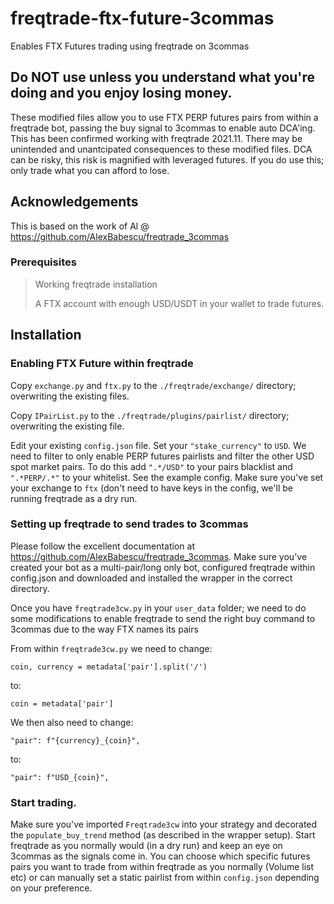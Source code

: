 # freqtrade-ftx-future-3commas
Enables FTX Futures trading using freqtrade on 3commas

## Do NOT use unless you understand what you're doing and you enjoy losing money. 

These modified files allow you to use FTX PERP futures pairs from within a freqtrade bot, passing the buy signal to 3commas to enable auto DCA'ing. This has been confirmed working with freqtrade 2021.11. There may be unintended and unantcipated consequences to these modified files. DCA can be risky, this risk is magnified with leveraged futures. If you do use this; only trade what you can afford to lose.

## Acknowledgements

This is based on the work of Al @ https://github.com/AlexBabescu/freqtrade_3commas

### Prerequisites
> Working freqtrade installation
> 
> A FTX account with enough USD/USDT in your wallet to trade futures. 

## Installation

### Enabling FTX Future within freqtrade

Copy `exchange.py` and `ftx.py` to the `./freqtrade/exchange/` directory; overwriting the existing files.

Copy `IPairList.py` to the `./freqtrade/plugins/pairlist/` directory; overwriting the existing file.


Edit your existing `config.json` file. Set your `"stake_currency"` to `USD`. We need to filter to only enable PERP futures pairlists and filter the other USD spot market pairs. To do this add `".*/USD"` to your pairs blacklist and `".*PERP/.*"` to your whitelist.  See the example config. Make sure you've set your exchange to `ftx` (don't need to have keys in the config, we'll be running freqtrade as a dry run.

### Setting up freqtrade to send trades to 3commas

Please follow the excellent documentation at https://github.com/AlexBabescu/freqtrade_3commas. Make sure you've created your bot as a multi-pair/long only bot, configured freqtrade within config.json and downloaded and installed the wrapper in the correct directory. 

Once you have `freqtrade3cw.py` in your `user_data` folder; we need to do some modifications to enable freqtrade to send the right buy command to 3commas due to the way FTX names its pairs

From within `freqtrade3cw.py` we need to change:
```
coin, currency = metadata['pair'].split('/')
```
to:
```
coin = metadata['pair']
```

We then also need to change:
```
"pair": f"{currency}_{coin}",
```
to:
```
"pair": f"USD_{coin}",
```

### Start trading.

Make sure you've imported `Freqtrade3cw` into your strategy and decorated the `populate_buy_trend` method (as described in the wrapper setup). Start freqtrade as you normally would (in a dry run) and keep an eye on 3commas as the signals come in. You can choose which specific futures pairs you want to trade from within freqtrade as you normally (Volume list etc) or can manually set a static pairlist from within `config.json` depending on your preference. 





